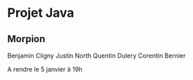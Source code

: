 # Projet Java

## Morpion

Benjamin Cligny
Justin North
Quentin Dulery
Corentin Bernier

A rendre le 5 janvier à 19h